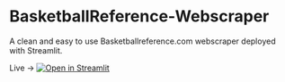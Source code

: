 # BasketballReference-Webscraper

A clean and easy to use Basketballreference.com webscraper deployed with Streamlit.


Live -> [![Open in Streamlit](https://static.streamlit.io/badges/streamlit_badge_black_white.svg)](https://share.streamlit.io/pipegalera/basketballreference-webscraper/main)

